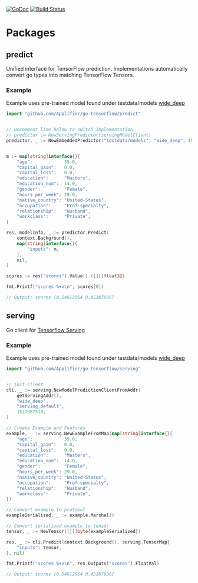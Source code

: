 [![GoDoc](https://godoc.org/github.com/Applifier/go-tensorflow?status.svg)](http://godoc.org/github.com/Applifier/go-tensorflow)
[![Build Status](https://travis-ci.com/Applifier/go-tensorflow.svg?branch=master)](https://travis-ci.com/Applifier/go-tensorflow)

# Packages
## predict

Unified interface for TensorFlow prediction. Implementations automatically convert go types into matching TensorFlow Tensors.


### Example

Example uses pre-trained model found under testdata/models [wide_deep](https://github.com/tensorflow/models/tree/master/official/wide_deep)

```go
import "github.com/Applifier/go-tensorflow/predict"
```

```go

// Uncomment line below to switch implementation
// predictor := NewServingPredictor(servingModelClient)
predictor, _ := NewEmbeddedPredictor("testdata/models", "wide_deep", 1527087570, "serving_default")


m := map[string]interface{}{
    "age":            35.0,
    "capital_gain":   0.0,
    "capital_loss":   0.0,
    "education":      "Masters",
    "education_num":  14.0,
    "gender":         "Female",
    "hours_per_week": 29.0,
    "native_country": "United-States",
    "occupation":     "Prof-specialty",
    "relationship":   "Husband",
    "workclass":      "Private",
}

res, modelInfo, _ := predictor.Predict(
    context.Background(),
    map[string]interface{}{
        "inputs": m,
    },
    nil,
)

scores := res["scores"].Value().([][]float32)

fmt.Printf("scores %+v\n", scores[0])

// Output: scores [0.54612064 0.45387936]

```


## serving

Go client for [Tensorflow Serving](https://github.com/tensorflow/serving)

### Example

Example uses pre-trained model found under testdata/models [wide_deep](https://github.com/tensorflow/models/tree/master/official/wide_deep)

```go
import "github.com/Applifier/go-tensorflow/serving"
```

```go

// Init client
cli, _ := serving.NewModelPredictionClientFromAddr(
    getServingAddr(),
    "wide_deep",
    "serving_default",
    1527087570,
)

// Create Example and Features
example, _ := serving.NewExampleFromMap(map[string]interface{}{
    "age":            35.0,
    "capital_gain":   0.0,
    "capital_loss":   0.0,
    "education":      "Masters",
    "education_num":  14.0,
    "gender":         "Female",
    "hours_per_week": 29.0,
    "native_country": "United-States",
    "occupation":     "Prof-specialty",
    "relationship":   "Husband",
    "workclass":      "Private",
})

// Convert example to protobuf
exampleSerialized, _ := example.Marshal()

// Convert serialized example to tensor
tensor, _ := NewTensor([][]byte{exampleSerialized})

res, _ := cli.Predict(context.Background(), serving.TensorMap{
    "inputs": tensor,
}, nil)

fmt.Printf("scores %+v\n", res.Outputs["scores"].FloatVal)

// Output: scores [0.54612064 0.45387936]

```